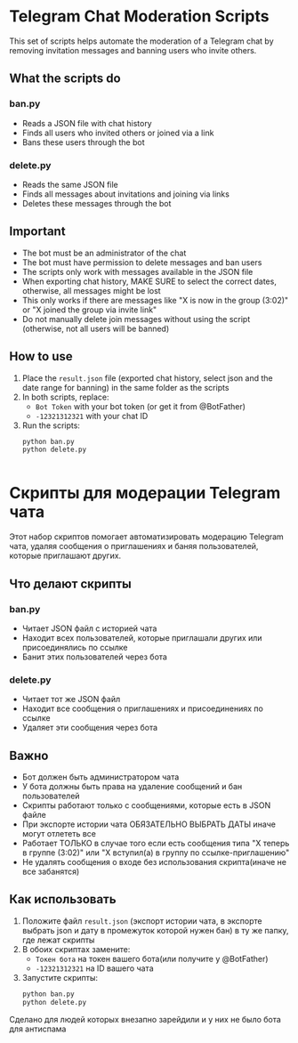 
# Telegram Chat Moderation Scripts

This set of scripts helps automate the moderation of a Telegram chat by removing invitation messages and banning users who invite others.

## What the scripts do

### ban.py
- Reads a JSON file with chat history
- Finds all users who invited others or joined via a link
- Bans these users through the bot

### delete.py
- Reads the same JSON file
- Finds all messages about invitations and joining via links
- Deletes these messages through the bot

## Important
- The bot must be an administrator of the chat
- The bot must have permission to delete messages and ban users
- The scripts only work with messages available in the JSON file
- When exporting chat history, MAKE SURE to select the correct dates, otherwise, all messages might be lost
- This only works if there are messages like "X is now in the group (3:02)" or "X joined the group via invite link"
- Do not manually delete join messages without using the script (otherwise, not all users will be banned)

## How to use

1. Place the `result.json` file (exported chat history, select json and the date range for banning) in the same folder as the scripts
2. In both scripts, replace:
   - `Bot Token` with your bot token (or get it from @BotFather)
   - `-12321312321` with your chat ID
3. Run the scripts:
   ```bash
   python ban.py
   python delete.py



# Скрипты для модерации Telegram чата

Этот набор скриптов помогает автоматизировать модерацию Telegram чата, удаляя сообщения о приглашениях и баняя пользователей, которые приглашают других.

## Что делают скрипты

### ban.py
- Читает JSON файл с историей чата
- Находит всех пользователей, которые приглашали других или присоединялись по ссылке
- Банит этих пользователей через бота

### delete.py
- Читает тот же JSON файл
- Находит все сообщения о приглашениях и присоединениях по ссылке
- Удаляет эти сообщения через бота

## Важно
- Бот должен быть администратором чата
- У бота должны быть права на удаление сообщений и бан пользователей
- Скрипты работают только с сообщениями, которые есть в JSON файле
- При экспорте истории чата ОБЯЗАТЕЛЬНО ВЫБРАТЬ ДАТЫ иначе могут отлететь все
- Работает ТОЛЬКО в случае того если есть сообщения типа "X теперь в группе (3:02)" или "X вступил(а) в группу по ссылке-приглашению"
- Не удалять сообщения о входе без использования скрипта(иначе не все забанятся)

## Как использовать

1. Положите файл `result.json` (экспорт истории чата, в экспорте выбрать json и дату в промежуток которой нужен бан) в ту же папку, где лежат скрипты
2. В обоих скриптах замените:
   - `Токен бота` на токен вашего бота(или получите у @BotFather)
   - `-12321312321` на ID вашего чата
3. Запустите скрипты:
   ```bash
   python ban.py
   python delete.py
   ```


Сделано для людей которых внезапно зарейдили и у них не было бота для антиспама

